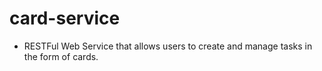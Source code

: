 # card-service
- RESTFul Web Service that allows users to create and manage tasks in the form of cards.
